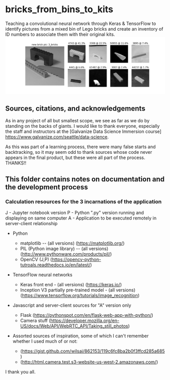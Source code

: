 # bricks_from_bins_to_kits

Teaching a convolutional neural network through Keras &amp; TensorFlow to
identify pictures from a mixed bin of Lego bricks and create an inventory
of ID numbers to associate them with their original kits.
![](../static/images/initial_classification_picture.png)



## Sources, citations, and acknowledgements
As in any project of all but smallest scope, we see as far as we do by standing
on the backs of giants.  I would like to thank everyone, especially the staff
and instructors at the [Galvanize Data Science Immersion course]
https://www.galvanize.com/seattle/data-science.

As this was part of a learning process, there were many false starts and
backtracking, so it may seem odd to thank sources whose code never appears
in the final product, but these were all part of the process.  THANKS!!


## This folder contains notes on documentation and the development process

### Calculation resources for the 3 incarnations of the application

J - Jupyter notebook version
P - Python ".py" version running and displaying on same computer
A - Application to be executed remotely in server-client relationship

* Python
    * matplotlib -- (all versions)
      (https://matplotlib.org/)
    * PIL (Python image library) -- (all versions)
      (http://www.pythonware.com/products/pil/)
    * OpenCV (J,P)
      (https://opencv-python-tutroals.readthedocs.io/en/latest/)

* TensorFlow neural networks
    * Keras front end - (all versions)
      (https://keras.io/)
    * Inception V3 partially pre-trained model - (all versions)
      (https://www.tensorflow.org/tutorials/image_recognition)

* Javascript and server-client sources for "A" version only
    * Flask
      (https://pythonspot.com/en/flask-web-app-with-python/)
    * Camera stuff
      (https://developer.mozilla.org/en-US/docs/Web/API/WebRTC_API/Taking_still_photos)

* Assorted sources of inspiration, some of which I can't remember whether
  I used much of or not:
    * (https://gist.github.com/wilsaj/862153/119c6fc8ba2b0f3ffcd285a685)
    * (http://html.camera.test.s3-website-us-west-2.amazonaws.com/)


I thank you all.
